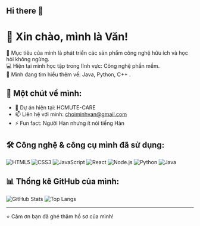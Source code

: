## Hi there 👋

# 👋 Xin chào, mình là Văn!

🎯 Mục tiêu của mình là phát triển các sản phẩm công nghệ hữu ích và học hỏi không ngừng.  
💻 Hiện tại mình học tập trong lĩnh vực: Công nghệ phần mềm.  
🌱 Mình đang tìm hiểu thêm về: Java, Python, C++ .

## 🚀 Một chút về mình:

- 🔭 Dự án hiện tại: HCMUTE-CARE
- 📫 Liên hệ với mình: choiminhvan@gmail.com
- ⚡ Fun fact: Người Hàn nhưng ít nói tiếng Hàn

## 🛠️ Công nghệ & công cụ mình đã sử dụng:

![HTML5](https://img.shields.io/badge/-HTML5-E34F26?style=flat&logo=html5&logoColor=white)
![CSS3](https://img.shields.io/badge/-CSS3-1572B6?style=flat&logo=css3)
![JavaScript](https://img.shields.io/badge/-JavaScript-F7DF1E?style=flat&logo=javascript&logoColor=black)
![React](https://img.shields.io/badge/-React-61DAFB?style=flat&logo=react)
![Node.js](https://img.shields.io/badge/-Node.js-339933?style=flat&logo=node.js&logoColor=white)
![Python](https://img.shields.io/badge/-Python-3776AB?style=flat&logo=python&logoColor=white)
![Java](https://img.shields.io/badge/-Java-007396?style=flat&logo=java&logoColor=white)


## 📊 Thống kê GitHub của mình:

![GitHub Stats](https://github-readme-stats.vercel.app/api?username=yourusername&show_icons=true&theme=radical)
![Top Langs](https://github-readme-stats.vercel.app/api/top-langs/?username=yourusername&layout=compact&theme=radical)

---

⭐️ Cảm ơn bạn đã ghé thăm hồ sơ của mình!

